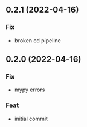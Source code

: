 ## 0.2.1 (2022-04-16)

### Fix

- broken cd pipeline

## 0.2.0 (2022-04-16)

### Fix

- mypy errors

### Feat

- initial commit
